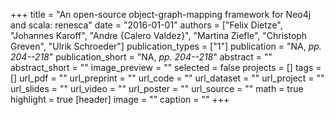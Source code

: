 +++
title = "An open-source object-graph-mapping framework for Neo4j and scala: renesca"
date = "2016-01-01"
authors = ["Felix Dietze", "Johannes Karoff", "Andre {Calero Valdez}", "Martina Ziefle", "Christoph Greven", "Ulrik Schroeder"]
publication_types = ["1"]
publication = "NA, _pp. 204--218_"
publication_short = "NA, _pp. 204--218_"
abstract = ""
abstract_short = ""
image_preview = ""
selected = false
projects = []
tags = []
url_pdf = ""
url_preprint = ""
url_code = ""
url_dataset = ""
url_project = ""
url_slides = ""
url_video = ""
url_poster = ""
url_source = ""
math = true
highlight = true
[header]
image = ""
caption = ""
+++
